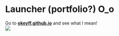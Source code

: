# Launcher (portfolio?) O_o
  Go to <b><a href="https://okeyff.github.io">okeyff.github.io</a></b> and see what I mean!<br>
  <img src="https://media1.tenor.com/images/f2e21649084aa2f46d8cb24c60b99a94/tenor.gif?itemid=14594279">
  
